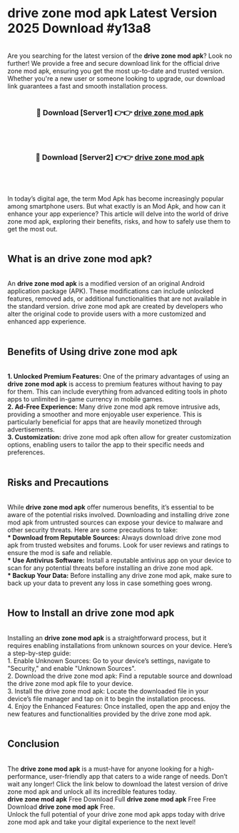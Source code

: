 # drive zone mod apk Latest Version 2025 Download #y13a8<br>
<br>
Are you searching for the latest version of the <strong>drive zone mod apk</strong>? Look no further! We provide a free and secure download link for the official drive zone mod apk, ensuring you get the most up-to-date and trusted version. Whether you're a new user or someone looking to upgrade, our download link guarantees a fast and smooth installation process.
<br>
<br>
<div align="center">
<h3>🔴 Download [Server1] 👉👉 <a href="https://modyolo.store/drive_zone_mod_apk">drive zone mod apk</a></h3><br>
<br>
<h3>🔴 Download [Server2] 👉👉 <a href="https://modyolo.store/=drive_zone_mod_apk">drive zone mod apk</a></h3><br>
</div>
<br>
<br>
In today’s digital age, the term Mod Apk has become increasingly popular among smartphone users. But what exactly is an Mod Apk, and how can it enhance your app experience? This article will delve into the world of drive zone mod apk, exploring their benefits, risks, and how to safely use them to get the most out.
<br>
<br>
<h2>What is an drive zone mod apk?</h2>
<br>
An <strong>drive zone mod apk</strong> is a modified version of an original Android application package (APK). These modifications can include unlocked features, removed ads, or additional functionalities that are not available in the standard version. drive zone mod apk are created by developers who alter the original code to provide users with a more customized and enhanced app experience.
<br>
<br>
<h2>Benefits of Using drive zone mod apk</h2>
<br>
<strong> 1. Unlocked Premium Features:</strong> One of the primary advantages of using an <strong>drive zone mod apk</strong> is access to premium features without having to pay for them. This can include everything from advanced editing tools in photo apps to unlimited in-game currency in mobile games.
<br>
<strong> 2. Ad-Free Experience:</strong> Many drive zone mod apk remove intrusive ads, providing a smoother and more enjoyable user experience. This is particularly beneficial for apps that are heavily monetized through advertisements.
<br>
<strong> 3. Customization:</strong> drive zone mod apk often allow for greater customization options, enabling users to tailor the app to their specific needs and preferences.
<br>
<br>
<h2>Risks and Precautions</h2>
<br>
While <strong>drive zone mod apk</strong> offer numerous benefits, it’s essential to be aware of the potential risks involved. Downloading and installing drive zone mod apk from untrusted sources can expose your device to malware and other security threats. Here are some precautions to take:
<br>
<strong> * Download from Reputable Sources:</strong> Always download drive zone mod apk from trusted websites and forums. Look for user reviews and ratings to ensure the mod is safe and reliable.
<br>
<strong> * Use Antivirus Software:</strong> Install a reputable antivirus app on your device to scan for any potential threats before installing an drive zone mod apk.
<br>
<strong> * Backup Your Data:</strong> Before installing any drive zone mod apk, make sure to back up your data to prevent any loss in case something goes wrong.
<br>
<br>
<h2>How to Install an drive zone mod apk</h2>
<br>
Installing an <strong>drive zone mod apk</strong> is a straightforward process, but it requires enabling installations from unknown sources on your device. Here’s a step-by-step guide:
<br>
 1. Enable Unknown Sources: Go to your device’s settings, navigate to "Security," and enable "Unknown Sources".
<br>
 2. Download the drive zone mod apk: Find a reputable source and download the drive zone mod apk file to your device.
<br>
 3. Install the drive zone mod apk: Locate the downloaded file in your device’s file manager and tap on it to begin the installation process.
<br>
 4. Enjoy the Enhanced Features: Once installed, open the app and enjoy the new features and functionalities provided by the drive zone mod apk.
<br>
<br>
<h2><strong>Conclusion</strong></h2>
<br>
The <strong>drive zone mod apk</strong> is a must-have for anyone looking for a high-performance, user-friendly app that caters to a wide range of needs. Don’t wait any longer! Click the link below to download the latest version of drive zone mod apk and unlock all its incredible features today.
<br>
<strong>drive zone mod apk</strong> Free Download Full <strong>drive zone mod apk</strong> Free Free Download <strong>drive zone mod apk</strong> Free.
<br>
Unlock the full potential of your drive zone mod apk apps today with drive zone mod apk and take your digital experience to the next level!

